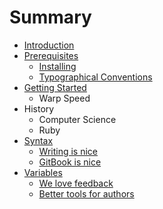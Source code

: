# Summary

* [Introduction](README.md)
* [Prerequisites](prerequisites/README.md)
   * [Installing](prerequisites/installing.md)
   * [Typographical Conventions](prerequisites/typographical_conventions.md)
* [Getting Started](getting_started/README.md)
   * Warp Speed
* History
   * Computer Science
   * Ruby
* [Syntax](syntax/README.md)
   * [Writing is nice](part1/writing.md)
   * [GitBook is nice](part1/gitbook.md)
* [Variables](variables/README.md)
   * [We love feedback](part2/feedback_please.md)
   * [Better tools for authors](part2/better_tools.md)

